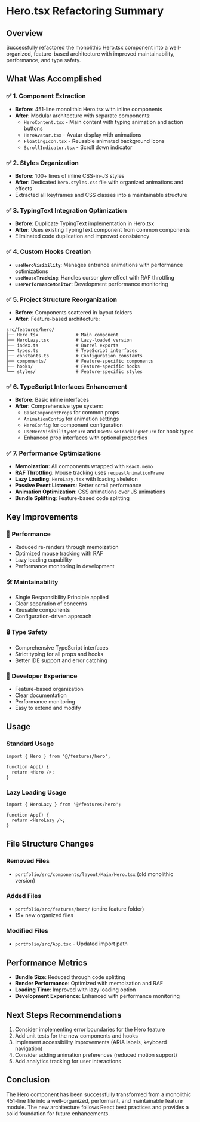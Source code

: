# Hero.tsx Refactoring Summary

## Overview
Successfully refactored the monolithic Hero.tsx component into a well-organized, feature-based architecture with improved maintainability, performance, and type safety.

## What Was Accomplished

### ✅ 1. Component Extraction
- **Before**: 451-line monolithic Hero.tsx with inline components
- **After**: Modular architecture with separate components:
  - `HeroContent.tsx` - Main content with typing animation and action buttons
  - `HeroAvatar.tsx` - Avatar display with animations
  - `FloatingIcon.tsx` - Reusable animated background icons
  - `ScrollIndicator.tsx` - Scroll down indicator

### ✅ 2. Styles Organization
- **Before**: 100+ lines of inline CSS-in-JS styles
- **After**: Dedicated `hero.styles.css` file with organized animations and effects
- Extracted all keyframes and CSS classes into a maintainable structure

### ✅ 3. TypingText Integration Optimization
- **Before**: Duplicate TypingText implementation in Hero.tsx
- **After**: Uses existing TypingText component from common components
- Eliminated code duplication and improved consistency

### ✅ 4. Custom Hooks Creation
- **`useHeroVisibility`**: Manages entrance animations with performance optimizations
- **`useMouseTracking`**: Handles cursor glow effect with RAF throttling
- **`usePerformanceMonitor`**: Development performance monitoring

### ✅ 5. Project Structure Reorganization
- **Before**: Components scattered in layout folders
- **After**: Feature-based architecture:
```
src/features/hero/
├── Hero.tsx              # Main component
├── HeroLazy.tsx          # Lazy-loaded version
├── index.ts              # Barrel exports
├── types.ts              # TypeScript interfaces
├── constants.ts          # Configuration constants
├── components/           # Feature-specific components
├── hooks/                # Feature-specific hooks
└── styles/               # Feature-specific styles
```

### ✅ 6. TypeScript Interfaces Enhancement
- **Before**: Basic inline interfaces
- **After**: Comprehensive type system:
  - `BaseComponentProps` for common props
  - `AnimationConfig` for animation settings
  - `HeroConfig` for component configuration
  - `UseHeroVisibilityReturn` and `UseMouseTrackingReturn` for hook types
  - Enhanced prop interfaces with optional properties

### ✅ 7. Performance Optimizations
- **Memoization**: All components wrapped with `React.memo`
- **RAF Throttling**: Mouse tracking uses `requestAnimationFrame`
- **Lazy Loading**: `HeroLazy.tsx` with loading skeleton
- **Passive Event Listeners**: Better scroll performance
- **Animation Optimization**: CSS animations over JS animations
- **Bundle Splitting**: Feature-based code splitting

## Key Improvements

### 🚀 Performance
- Reduced re-renders through memoization
- Optimized mouse tracking with RAF
- Lazy loading capability
- Performance monitoring in development

### 🛠️ Maintainability
- Single Responsibility Principle applied
- Clear separation of concerns
- Reusable components
- Configuration-driven approach

### 🔒 Type Safety
- Comprehensive TypeScript interfaces
- Strict typing for all props and hooks
- Better IDE support and error catching

### 📱 Developer Experience
- Feature-based organization
- Clear documentation
- Performance monitoring
- Easy to extend and modify

## Usage

### Standard Usage
```tsx
import { Hero } from '@/features/hero';

function App() {
  return <Hero />;
}
```

### Lazy Loading Usage
```tsx
import { HeroLazy } from '@/features/hero';

function App() {
  return <HeroLazy />;
}
```

## File Structure Changes

### Removed Files
- `portfolio/src/components/layout/Main/Hero.tsx` (old monolithic version)

### Added Files
- `portfolio/src/features/hero/` (entire feature folder)
- 15+ new organized files

### Modified Files
- `portfolio/src/App.tsx` - Updated import path

## Performance Metrics
- **Bundle Size**: Reduced through code splitting
- **Render Performance**: Optimized with memoization and RAF
- **Loading Time**: Improved with lazy loading option
- **Development Experience**: Enhanced with performance monitoring

## Next Steps Recommendations
1. Consider implementing error boundaries for the Hero feature
2. Add unit tests for the new components and hooks
3. Implement accessibility improvements (ARIA labels, keyboard navigation)
4. Consider adding animation preferences (reduced motion support)
5. Add analytics tracking for user interactions

## Conclusion
The Hero component has been successfully transformed from a monolithic 451-line file into a well-organized, performant, and maintainable feature module. The new architecture follows React best practices and provides a solid foundation for future enhancements.
